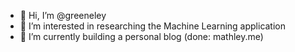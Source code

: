 - 👋 Hi, I’m @greeneley
- 👀 I’m interested in researching the Machine Learning application 
- 🌱 I’m currently building a personal blog (done: mathley.me)

<!---
greeneley/greeneley is a ✨ special ✨ repository because its `README.md` (this file) appears on your GitHub profile.
You can click the Preview link to take a look at your changes.
--->
